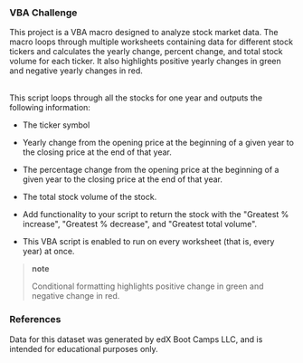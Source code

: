 <h3>VBA Challenge</h3>
This project is a VBA macro designed to analyze stock market data. The macro loops through multiple worksheets containing data for different stock tickers and calculates the yearly change, percent change, and total stock volume for each ticker. It also highlights positive yearly changes in green and negative yearly changes in red.</br>
</br>
<p>This script loops through all the stocks for one year and outputs the following information:</p>
<ul>
<li>
<p>The ticker symbol</p>
</li>
<li>
<p>Yearly change from the opening price at the beginning of a given year to the closing price at the end of that year.</p>
</li>
<li>
<p>The percentage change from the opening price at the beginning of a given year to the closing price at the end of that year.</p>
</li>
<li>
<p>The total stock volume of the stock.</p>
</li>
<li>
<p>Add functionality to your script to return the stock with the "Greatest % increase", "Greatest % decrease", and "Greatest total volume".</p>
</li>
<li>
<p>This VBA script is enabled to run on every worksheet (that is, every year) at once.</p>
</li>
</ul>
<blockquote class="callout note">
<strong>note</strong>
<p>Conditional formatting highlights positive change in green and negative change in red.</p>
</blockquote>

<h3>References</h3>
<p>Data for this dataset was generated by edX Boot Camps LLC, and is intended for educational purposes only.</p>
</div></div>
